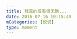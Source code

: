 ```yaml
---
title: 我真的没有很无聊...
date: 2016-07-16 10:15:49
mCategories: [说说]
type: moment
---
```


<div id="pics-20160716101549"></div>

<script>
var data = [
    {"link": "2016-07-16_000000.jpeg", "type": "shuoshuo"},
    {"link": "2016-07-16_000001.jpeg", "type": "shuoshuo"},
    {"link": "2016-07-16_000002.jpeg", "type": "shuoshuo"}
];
picsRender(data, "pics-20160716101549");
</script>
